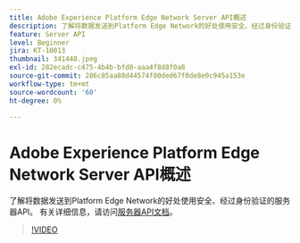 ```yaml
---
title: Adobe Experience Platform Edge Network Server API概述
description: 了解将数据发送到Platform Edge Network的好处使用安全、经过身份验证的服务器API。
feature: Server API
level: Beginner
jira: KT-10013
thumbnail: 341448.jpeg
exl-id: 282ecadc-c475-4b4b-bfd0-aaa4f8d8f0a8
source-git-commit: 286c85aa88d44574f00ded67f0de8e0c945a153e
workflow-type: tm+mt
source-wordcount: '60'
ht-degree: 0%

---
```


# Adobe Experience Platform Edge Network Server API概述

了解将数据发送到Platform Edge Network的好处使用安全、经过身份验证的服务器API。 有关详细信息，请访问[服务器API文档](https://experienceleague.adobe.com/docs/experience-platform/edge-network-server-api/overview.html?lang=zh-Hans)。

>[!VIDEO](https://video.tv.adobe.com/v/344656?learn=on&enablevpops&captions=chi_hans)
